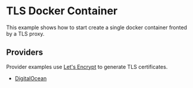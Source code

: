 # TLS Docker Container

This example shows how to start create a single docker container fronted by a TLS proxy.

## Providers
Provider examples use [Let's Encrypt](https://letsencrypt.org/) to generate TLS certificates.

* [DigitalOcean](01_digitalocean_setup)
